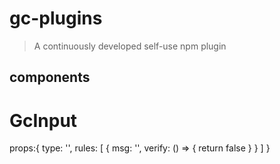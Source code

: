 # gc-plugins

>A continuously developed self-use npm plugin

## components

# GcInput
props:{
  type: '',
  rules: [
    {
      msg: '',
      verify: () => {
        return false
      }
    }
  ]
}